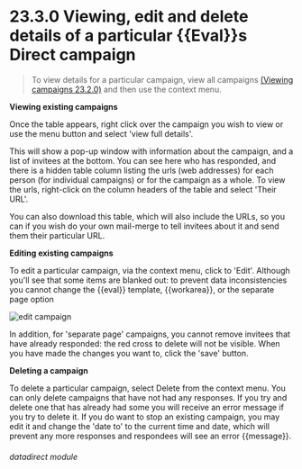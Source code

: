 # 23.3.0    Viewing, edit and delete details of a particular {{Eval}}s Direct campaign

> To view details for a particular campaign, view all campaigns [(Viewing campaigns 23.2.0)](/help/index/v/{{version}}/p/23.2.0) and then use the context menu. 

**Viewing existing campaigns**

Once the table appears, right click over the campaign you wish to view or use the menu button and select 'view full details'.

This will show a pop-up window with information about the campaign, and a list of invitees at the bottom. You can see here who has responded, and there is a hidden table column listing the urls (web addresses) for each person (for individual campaigns) or for the campaign as a whole. To view the urls, right-click on the column headers of the table and select 'Their URL'.

You can also download this table, which will also include the URLs, so you can if you wish do your own mail-merge to tell invitees about it and send them their particular URL.

**Editing existing campaigns**

To edit a particular campaign, via the context menu, click to 'Edit'. Although you'll see that some items are blanked out: to prevent data inconsistencies you cannot change the {{eval}} template, {{workarea}}, or the separate page option

![edit campaign]({{imgpath}}209a.png)

In addition, for 'separate page' campaigns, you cannot remove invitees that have already responded: the red cross to delete will not be visible. When you have made the changes you want to, click the 'save' button.

**Deleting a campaign**

To delete a particular campaign, select Delete from the context menu. You can only delete campaigns that have not had any responses. If you try and delete one that has already had some you will receive an error message if you try to delete it. If you do want to stop an existing campaign, you may edit it and change the 'date to' to the current time and date, which will prevent any more responses and respondees will see an error {{message}}. 

###### datadirect module

